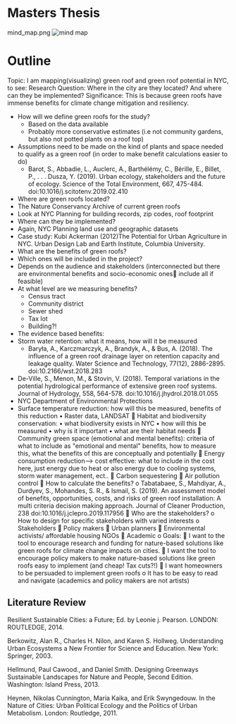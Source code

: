 # Masters Thesis
mind_map.png
![mind map](https://github.com/nourzein/thesis/blob/master/mind_map3.png)

# Outline 
Topic: I am mapping(visualizing) green roof and green roof potential in NYC, to see:
Research Question: Where in the city are they located? And where can they be implemented?
Significance: This is because green roofs have immense benefits for climate change mitigation and resiliency.
- How will we define green roofs for the study?
  - Based on the data available
  - Probably more conservative estimates (i.e not community gardens, but also not potted plants on a roof top)
-	Assumptions need to be made on the kind of plants and space needed to qualify as a green roof (in order to make benefit calculations easier to do)
	- Barot, S., Abbadie, L., Auclerc, A., Barthélémy, C., Bérille, E., Billet, P., . . . Dusza, Y. (2019). Urban ecology, stakeholders and the future of ecology. Science of the Total Environment, 667, 475-484. doi:10.1016/j.scitotenv.2019.02.410
-	Where are green roofs located?
  -	The Nature Conservancy Archive of current green roofs
  -	Look at NYC Planning for building records, zip codes, roof footprint
-	Where can they be implemented?
  -	Again, NYC Planning land use and geographic datasets 
  - Case study: Kubi Ackerman (2012)The Potential for Urban Agriculture in NYC. Urban Design Lab and Earth Institute, Columbia University.
-	What are the benefits of green roofs? 
  -	Which ones will be included in the project?
  - Depends on the audience and stakeholders (interconnected but there are environmental benefits and socio-economic ones include all if feasible)
- At what level are we measuring benefits?
  - Census tract
  -	Community district
  -	Sewer shed
  -	Tax lot
  -	Building?!
- The evidence based benefits: 
 - Storm water retention: what it means, how will it be measured
   - Baryła, A., Karczmarczyk, A., Brandyk, A., & Bus, A. (2018). The influence of a green roof drainage layer on retention capacity and leakage quality. Water Science and Technology, 77(12), 2886-2895. doi:10.2166/wst.2018.283
  - De-Ville, S., Menon, M., & Stovin, V. (2018). Temporal variations in the potential hydrological performance of extensive green roof systems. Journal of Hydrology, 558, 564-578. doi:10.1016/j.jhydrol.2018.01.055
  - NYC Department of Environmental Protections
- Surface temperature reduction: how will this be measured, benefits of this reduction
•	Raster data, LANDSAT
	Habitat and biodiversity conservation: 
•	what biodiversity exists in NYC
•	how will this be measured
•	why is it important
•	what are their habitat needs 
	Community green space (emotional and mental benefits): criteria of what to include as "emotional and mental" benefits, how to measure this, what the benefits of this are conceptually and potentially
	Energy consumption reduction--> cost effective: what to include in the cost here, just energy due to heat or also energy due to cooling systems, storm water management, ect..
	Carbon sequestering
	Air pollution control
	How to calculate the benefits?
o	Tabatabaee, S., Mahdiyar, A., Durdyev, S., Mohandes, S. R., & Ismail, S. (2019). An assessment model of benefits, opportunities, costs, and risks of green roof installation: A multi criteria decision making approach. Journal of Cleaner Production, 238 doi:10.1016/j.jclepro.2019.117956
	Who are the stakeholders? 
o	How to design for specific stakeholders with varied interests
o	Stakeholders
	Policy makers
	Urban planners
	Environmental activists/ affordable housing NGOs
	Academic
o	Goals:
	I want to the tool to encourage research and funding for nature-based solutions like green roofs for climate change impacts on cities. 
	I want the tool to encourage policy makers to make nature-based solutions like green roofs easy to implement (and cheap! Tax cuts?!)
	I want homeowners to be persuaded to implement green roofs
o	It has to be easy to read and navigate (academics and policy makers are not artists) 

## Literature Review

Resilient Sustainable Cities: a Future; Ed. by Leonie j. Pearson. LONDON: ROUTLEDGE, 2014.

Berkowitz, Alan R., Charles H. Nilon, and Karen S. Hollweg. Understanding Urban Ecosystems a New Frontier for Science and Education. New York: Springer, 2003.

Hellmund, Paul Cawood., and Daniel Smith. Designing Greenways Sustainable Landscapes for Nature and People, Second Edition. Washington: Island Press, 2013.

Heynen, Nikolas Cunnington, Maria Kaika, and Erik Swyngedouw. In the Nature of Cities: Urban Political Ecology and the Politics of Urban Metabolism. London: Routledge, 2011.
